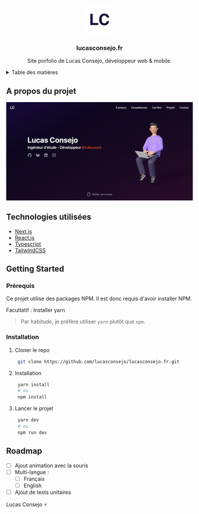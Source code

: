 <div align="center">
  <a href="https://www.lucasconsejo.fr">
    <img src=".github/icon.png" alt="icon" width="80" height="80">
  </a>

  <h3 align="center">lucasconsejo.fr</h3>

  <p align="center">
    Site porfolio de Lucas Consejo, développeur web & mobile.
  </p>
</div>

<details>
  <summary>Table des matières</summary>
  <ol>
    <li><a href="#a-propos-du-projet">A propos du projet</a>
    </li>
    <li>
      <a href="#getting-started">Getting Started</a>
      <ul>
        <li><a href="#prérequis">Prérequis</a></li>
        <li><a href="#installation">Installation</a></li>
      </ul>
    </li>
    <li><a href="#roadmap">Roadmap</a></li>
  </ol>
</details>

## A propos du projet

<a href="https://www.lucasconsejo.fr">
    <img src=".github/cover.png" alt="cover">
</a>

## Technologies utilisées

* [Next.js](https://nextjs.org/)
* [React.js](https://reactjs.org/)
* [Typescript](https://www.typescriptlang.org/)
* [TailwindCSS](https://tailwindcss.com/)

## Getting Started

### Prérequis

Ce projet utilise des packages NPM. Il est donc requis d'avoir installer NPM. 

Facultatif : Installer yarn

> Par habitude, je préfère utiliser `yarn` plutôt que `npm`.

### Installation

1. Cloner le repo
   ```sh
    git clone https://github.com/lucasconsejo/lucasconsejo.fr.git
   ```
2. Installation
   ```sh
    yarn install
    # ou
    npm install
   ```
3. Lancer le projet
   ```sh
    yarn dev
    # ou
    npm run dev
   ```

## Roadmap

- [ ] Ajout animation avec la souris
- [ ] Multi-langue :
    - [ ] Français
    - [ ] English
- [ ] Ajout de tests unitaires

Lucas Consejo ⚡
